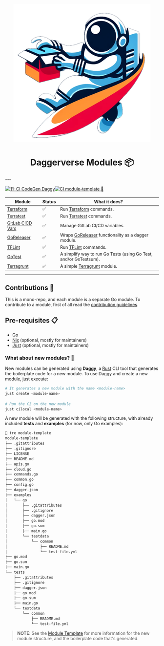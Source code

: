 <h1 align="center">
  <img alt="logo" src="docs/logo/daggerverse-logo-nobackground.png" width="450px"/><br/>
</h1>

<h1 align="center">Daggerverse Modules 📦</h1>
---

[![🏗️ CI CodeGen Daggy](https://github.com/Excoriate/daggerverse/actions/workflows/ci-daggy-codegen.yml/badge.svg)](https://github.com/Excoriate/daggerverse/actions/workflows/ci-daggy-codegen.yml)[![CI module-template 🧹](https://github.com/Excoriate/daggerverse/actions/workflows/ci-mod-module-template.yaml/badge.svg)](https://github.com/Excoriate/daggerverse/actions/workflows/ci-mod-module-template.yaml)


| Module                                         | Status | What it does?                                                                |
|------------------------------------------------|--------|------------------------------------------------------------------------------|
| [Terraform](terraform/README.md)               | ✅      | Run [Terraform](https://www.terraform.io) commands.                          |
| [Terratest](terratest/README.md)               | ✅      | Run [Terratest](https://terratest.gruntwork.io) commands.                    |
| [GitLab CICD Vars](gitlab-cicd-vars/README.md) | ✅      | Manage GitLab CI/CD variables.                                               |
| [GoReleaser](goreleaser/README.md)             | ✅      | Wraps [GoReleaser](https://goreleaser.com) functionality as a dagger module. |
| [TFLint](tflint/README.md)                     | ✅      | Run [TFLint](https://github.com/terraform-linters/tflint) commands.          |
| [GoTest](gotest/README.md)                     | ✅      | A simplify way to run Go Tests (using Go Test, and/or GoTestsum).            |
| [Terragrunt](terragrunt/README.md)             | ✅      | A simple [Terragrunt](https://terragrunt.gruntwork.io) module.               |

---


## Contributions 🤝

This is a mono-repo, and each module is a separate Go module. To contribute to a module, first of all read the [contribution guidelines](./CONTRIBUTING.md).

## Pre-requisites 📋

- [Go](https://golang.org)
- [Nix](https://nixos.org) (optional, mostly for maintainers)
- [Just](https://github.com/casey/just) (optional, mostly for maintainers)

### What about new modules? 🤔

New modules can be generated using **Daggy**, a [Rust](https://www.rust-lang.org) CLI tool that generates the boilerplate code for a new module. To use Daggy and create a new module, just execute:

```bash
# It generates a new module with the name <module-name>
just create <module-name>

# Run the CI on the new module
just cilocal <module-name>
```

A new module will be generated with the following structure, with already included **tests** and **examples** (for now, only Go examples):

```bash
 tre module-template
module-template
├── .gitattributes
├── .gitignore
├── LICENSE
├── README.md
├── apis.go
├── cloud.go
├── commands.go
├── common.go
├── config.go
├── dagger.json
├── examples
│   └── go
│       ├── .gitattributes
│       ├── .gitignore
│       ├── dagger.json
│       ├── go.mod
│       ├── go.sum
│       ├── main.go
│       └── testdata
│           └── common
│               ├── README.md
│               └── test-file.yml
├── go.mod
├── go.sum
├── main.go
└── tests
    ├── .gitattributes
    ├── .gitignore
    ├── dagger.json
    ├── go.mod
    ├── go.sum
    ├── main.go
    └── testdata
        └── common
            ├── README.md
            └── test-file.yml
```

>**NOTE**: See the [Module Template](./module-template) for more information for the new module structure, and the boilerplate code that's generated.
